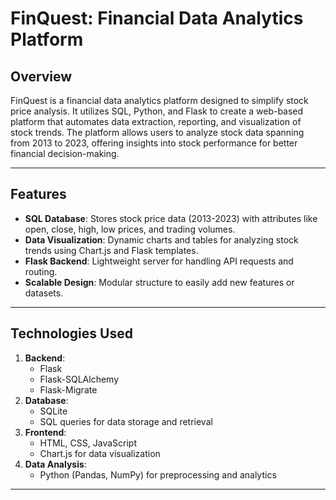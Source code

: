 # **FinQuest: Financial Data Analytics Platform**

## **Overview**
FinQuest is a financial data analytics platform designed to simplify stock price analysis. It utilizes SQL, Python, and Flask to create a web-based platform that automates data extraction, reporting, and visualization of stock trends. The platform allows users to analyze stock data spanning from 2013 to 2023, offering insights into stock performance for better financial decision-making.

---

## **Features**
- **SQL Database**: Stores stock price data (2013-2023) with attributes like open, close, high, low prices, and trading volumes.
- **Data Visualization**: Dynamic charts and tables for analyzing stock trends using Chart.js and Flask templates.
- **Flask Backend**: Lightweight server for handling API requests and routing.
- **Scalable Design**: Modular structure to easily add new features or datasets.

---

## **Technologies Used**
1. **Backend**:
   - Flask
   - Flask-SQLAlchemy
   - Flask-Migrate
2. **Database**:
   - SQLite
   - SQL queries for data storage and retrieval
3. **Frontend**:
   - HTML, CSS, JavaScript
   - Chart.js for data visualization
4. **Data Analysis**:
   - Python (Pandas, NumPy) for preprocessing and analytics

---

